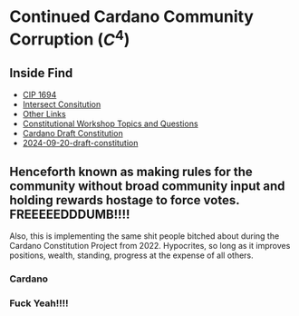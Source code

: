 # Continued Cardano Community Corruption ($C^4$)

## Inside Find
- [CIP 1694](https://github.com/st8tikratio/CCCC/blob/main/1694.md)
- [Intersect Consitution](https://github.com/st8tikratio/CCCC/blob/main/IntersectConstitution.md)
- [Other Links](https://github.com/st8tikratio/CCCC/blob/main/OtherLinks.md)
- [Constitutional Workshop Topics and Questions](https://github.com/st8tikratio/CCCC/blob/main/Constitutional%20Workshop%20Topics%20and%20Q's%20-%20Google%20Docs.pdf)
- [Cardano Draft Constitution]()
- [2024-09-20-draft-constitution]()

## Henceforth known as making rules for the community without broad community input and holding rewards hostage to force votes. FREEEEEDDDUMB!!!!

Also, this is implementing the same shit people bitched about during the Cardano Constitution Project from 2022. Hypocrites, so long as it improves positions, wealth, standing, progress at the expense of all others.

### Cardano
### Fuck Yeah!!!!
